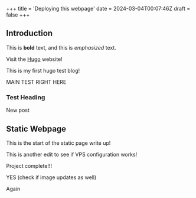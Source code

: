 +++
title = 'Deploying this webpage'
date = 2024-03-04T00:07:46Z
draft = false
+++

## Introduction

This is **bold** text, and this is *emphasized* text.

Visit the [Hugo](https://gohugo.io) website!

This is my first hugo test blog!

MAIN TEST RIGHT HERE

### Test Heading
New post

## Static Webpage
This is the start of the static page write up!

This is another edit to see if VPS configuration works!

Project complete!!!

YES (check if image updates as well)

Again